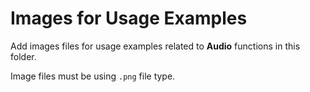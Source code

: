 # Images for Usage Examples

Add images files for usage examples related to **Audio** functions in this folder.

Image files must be using `.png` file type.

